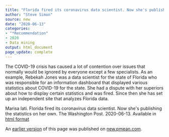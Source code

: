 ```yaml
---
title: "Florida fired its coronavirus data scientist. Now she's publishing the statistics on her own."
author: "Steve Simon"
source: new
date: "2020-06-13"
categories:
- "*Recommendation"
- 2020
- Data mining
output: html_document
page_update: complete
---
```


The COVID-19 crisis has caused a lot of contention over issues that normally would be ignored by everyone except a few specialists. As an example, Rebekah Jones was a data scientist for the state of Florida who was responsible for an information dashboard that displayed various statistics about COVID-19 for the state. She had a dispute with her superiors about how to display certain statistics and was fired. Since then she has set up an independent site that analyzes Florida data.

<!---More--->

Marisa Iati. Florida fired its coronavirus data scientist. Now she's publishing the statistics on her own. The Washington Post. 2020-06-13. Available in [html format][iat1]

[iat1]: https://www.washingtonpost.com/nation/2020/06/12/rebekah-jones-florida-coronavirus/

An [earlier version][sim2] of this page was published on [new.pmean.com][sim1].

[sim1]: http://new.pmean.com
[sim2]: http://new.pmean.com/florida-data-scientist/
